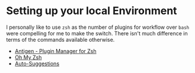 # Setting up your local Environment
I personally like to use `zsh` as the number of plugins for workflow over `bash` were compelling for me to make the switch. There isn't much difference in terms of the commands available otherwise.

- [Antigen - Plugin Manager for Zsh](https://github.com/zsh-users/antigen)
- [Oh My Zsh](https://github.com/robbyrussell/oh-my-zsh)
- [Auto-Suggestions](https://github.com/zsh-users/zsh-autosuggestions)
